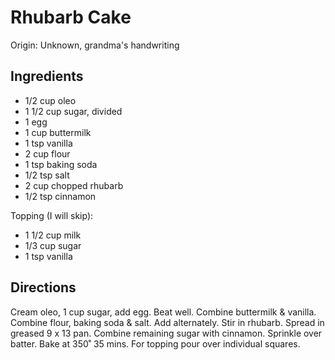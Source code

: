 # Rhubarb Cake

Origin: Unknown, grandma's handwriting

## Ingredients

- 1/2 cup oleo
- 1 1/2 cup sugar, divided
- 1 egg
- 1 cup buttermilk
- 1 tsp vanilla
- 2 cup flour
- 1 tsp baking soda
- 1/2 tsp salt
- 2 cup chopped rhubarb
- 1/2 tsp cinnamon

Topping (I will skip):

- 1 1/2 cup milk
- 1/3 cup sugar
- 1 tsp vanilla

## Directions

Cream oleo, 1 cup sugar, add egg. Beat well. Combine buttermilk & vanilla. Combine flour, baking soda & salt. Add alternately. Stir in rhubarb. Spread in greased 9 x 13 pan. Combine remaining sugar with cinnamon. Sprinkle over batter. Bake at 350˚ 35 mins. For topping pour over individual squares.